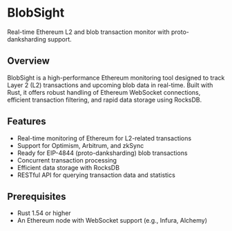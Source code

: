 # BlobSight

Real-time Ethereum L2 and blob transaction monitor with proto-danksharding support.

## Overview

BlobSight is a high-performance Ethereum monitoring tool designed to track Layer 2 (L2) transactions and upcoming blob data in real-time. Built with Rust, it offers robust handling of Ethereum WebSocket connections, efficient transaction filtering, and rapid data storage using RocksDB.

## Features

- Real-time monitoring of Ethereum for L2-related transactions
- Support for Optimism, Arbitrum, and zkSync
- Ready for EIP-4844 (proto-danksharding) blob transactions
- Concurrent transaction processing
- Efficient data storage with RocksDB
- RESTful API for querying transaction data and statistics

## Prerequisites

- Rust 1.54 or higher
- An Ethereum node with WebSocket support (e.g., Infura, Alchemy)